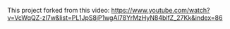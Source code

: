 
This project forked from this video:
https://www.youtube.com/watch?v=VcWqQZ-zl7w&list=PL1JpS8jP1wgAI78YrMzHyN84blfZ_27Kk&index=86
